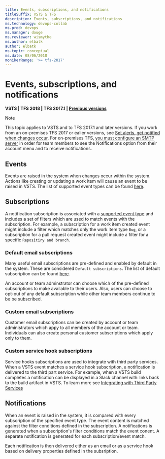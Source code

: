 ```yaml
---
title: Events, subscriptions, and notifications
titleSuffix: VSTS & TFS 
description: Events, subscriptions, and notifications
ms.technology: devops-collab
ms.prod: devops
ms.manager: douge
ms.reviewer: wismythe
ms.author: elbatk
author: elbatk
ms.topic: conceptual
ms.date: 08/06/2018  
monikerRange: '>= tfs-2017'
---
```



# Events, subscriptions, and notifications

<b>VSTS | TFS 2018 | TFS 2017.1 | [Previous versions](../work/track/alerts-and-notifications.md)</b> 

> [!NOTE]  
> This topic applies to VSTS and to TFS 2017.1 and later versions. If you work from an on-premises TFS 2017 or ealier versions, see [Set alerts, get notified when changes occur](../work/track/alerts-and-notifications.md). For on-premises TFS, [you must configure an SMTP server](/tfs/server/admin/setup-customize-alerts) in order for team members to see the Notifications option from their account menu and to receive notifications.

## Events
Events are raised in the system when changes occur within the system.  Actions like creating or updating a work item will cause an event to be raised in VSTS.  The list of supported event types can be found [here](oob-supported-event-types.md).

## Subscriptions
A notification subscription is associated with a [supported event type](oob-supported-event-types.md) and includes a set of filters which are used to match events with the subscription. For example, a subscription for a work item created event might include a filter which matches only the work item type `Bug`, or a subscription for a pull request created event might include a filter for a specific `Repositiry and branch`.

### Default email subscriptions
Many useful email subscriptions are pre-defined and enabled by default in the system. These are considered `Default subscriptions`.  The list of default subscription can be found [here](oob-build-in-notifications.md).

An account or team adminstrator can choose which of the pre-defined subscriptions to make available to their users.  Also, users can choose to opt-out of any default subscription while other team members continue to be be subscribed.

### Custom email subscriptions
Customer email subscriptions can be created by account or team administrators which appy to all members of the account or team.  Individuals can also create personal customer subscriptions which apply only to them.

### Custom service hook subscriptions
Service hooks subscriptions are used to integrate with third party services.  When a VSTS event matches a service hook subscription, a notification is delivered to the third part service.  For example, when a VSTS build completes a notification can be displayed in a Slack channel with links back to the build artifact in VSTS.  To learn more see [Integrating with Third Party Services](howto-integrate-third-party-services.md)

## Notifications
When an event is raised in the system, it is compared with every subscription of the specified event type.  The event content is matched against the filter conditions defined in the subscription. A notifications is generated when a subscription's filter conditions match the event conent.  A separate notification is generated for each subscription/event match.

Each notification is then delivered either as an email or as a service hook based on delivery properties defined in the subsription.
